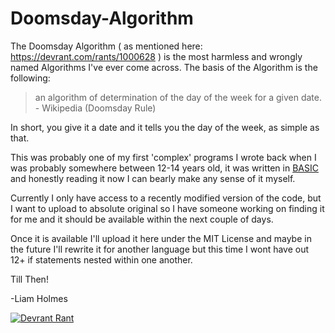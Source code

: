 # Doomsday-Algorithm

The Doomsday Algorithm ( as mentioned here: https://devrant.com/rants/1000628 ) is the most harmless and wrongly named Algorithms I've ever come across.
The basis of the Algorithm is the following:

> an algorithm of determination of the day of the week for a given date. - Wikipedia (Doomsday Rule)

In short, you give it a date and it tells you the day of the week, as simple as that.

This was probably one of my first 'complex' programs I wrote back when I was probably somewhere between 12-14 years old, it was written in [BASIC](https://en.wikipedia.org/wiki/BBC_BASIC) and honestly reading it now I can bearly make any sense of it myself.

Currently I only have access to a recently modified version of the code, but I want to upload to absolute original so I have someone working on finding it for me and it should be available within the next couple of days.

Once it is available I'll upload it here under the MIT License and maybe in the future I'll rewrite it for another language but this time I wont have out 12+ if statements nested within one another.

Till Then!

-Liam Holmes

[![Devrant Rant](https://devrant.com/rants/1000628/image.png)](https://devrant.com/rants/1000628)
